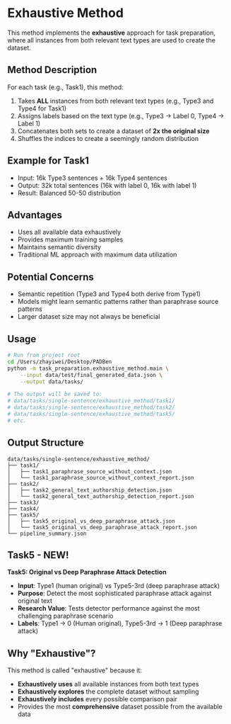 # Exhaustive Method

This method implements the **exhaustive** approach for task preparation, where all instances from both relevant text types are used to create the dataset.

## Method Description

For each task (e.g., Task1), this method:
1. Takes **ALL** instances from both relevant text types (e.g., Type3 and Type4 for Task1)
2. Assigns labels based on the text type (e.g., Type3 → Label 0, Type4 → Label 1)
3. Concatenates both sets to create a dataset of **2x the original size**
4. Shuffles the indices to create a seemingly random distribution

## Example for Task1
- Input: 16k Type3 sentences + 16k Type4 sentences
- Output: 32k total sentences (16k with label 0, 16k with label 1)
- Result: Balanced 50-50 distribution

## Advantages
- Uses all available data exhaustively
- Provides maximum training samples
- Maintains semantic diversity
- Traditional ML approach with maximum data utilization

## Potential Concerns
- Semantic repetition (Type3 and Type4 both derive from Type1)
- Models might learn semantic patterns rather than paraphrase source patterns
- Larger dataset size may not always be beneficial

## Usage

```bash
# Run from project root
cd /Users/zhayiwei/Desktop/PADBen
python -m task_preparation.exhaustive_method.main \
    --input data/test/final_generated_data.json \
    --output data/tasks/

# The output will be saved to:
# data/tasks/single-sentence/exhaustive_method/task1/
# data/tasks/single-sentence/exhaustive_method/task2/
# data/tasks/single-sentence/exhaustive_method/task5/
# etc.
```

## Output Structure
```
data/tasks/single-sentence/exhaustive_method/
├── task1/
│   ├── task1_paraphrase_source_without_context.json
│   └── task1_paraphrase_source_without_context_report.json
├── task2/
│   ├── task2_general_text_authorship_detection.json
│   └── task2_general_text_authorship_detection_report.json
├── task3/
├── task4/
├── task5/
│   ├── task5_original_vs_deep_paraphrase_attack.json
│   └── task5_original_vs_deep_paraphrase_attack_report.json
└── pipeline_summary.json
```

## Task5 - NEW!

**Task5: Original vs Deep Paraphrase Attack Detection**
- **Input**: Type1 (human original) vs Type5-3rd (deep paraphrase attack)
- **Purpose**: Detect the most sophisticated paraphrase attack against original text
- **Research Value**: Tests detector performance against the most challenging paraphrase scenario
- **Labels**: Type1 → 0 (Human original), Type5-3rd → 1 (Deep paraphrase attack)

## Why "Exhaustive"?

This method is called "exhaustive" because it:
- **Exhaustively uses** all available instances from both text types
- **Exhaustively explores** the complete dataset without sampling
- **Exhaustively includes** every possible comparison pair
- Provides the most **comprehensive** dataset possible from the available data